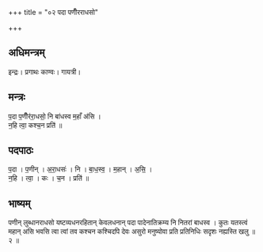 +++
title = "०२ पदा पणीँरराधसो"

+++
## अधिमन्त्रम्
इन्द्रः। प्रगाथः काण्वः। गायत्री।

## मन्त्रः
प॒दा प॒णीँर॑रा॒धसो॒ नि बा॑धस्व म॒हाँ अ॑सि ।  
न॒हि त्वा॒ कश्च॒न प्रति॑ ॥

## पदपाठः
प॒दा । प॒णीन् । अ॒रा॒धसः॑ । नि । बा॒ध॒स्व॒ । म॒हान् । अ॒सि॒ ।  
न॒हि । त्वा॒ । कः । च॒न । प्रति॑ ॥

## भाष्यम्
पणीन् लुब्धानराधसो यष्टव्यधनरहितान् केवलधनान् पदा पादेनातिक्रम्य नि नितरां बाधस्व । कुतः यतस्त्वं महान् असि भवसि त्वा त्वां तव कश्चन कश्चिदपि देवः असुरो मनुष्योवा प्रति प्रतिनिधिः सदृशः नह्यस्ति खलु ॥ २ ॥